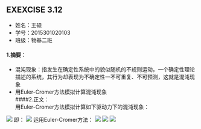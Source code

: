 ## EXEXCISE 3.12    
* 姓名：王硕
* 学号：2015301020103
* 班级：物基二班    
#### 1.摘要：
* 混沌现象：指发生在确定性系统中的貌似随机的不规则运动，一个确定性理论描述的系统，其行为却表现为不确定性一不可重复、不可预测，这就是混沌现象
* 用Euler-Cromer方法模拟计算混沌现象    
####2.正文：    
用Euler-Cromer方法模拟计算如下驱动力下的混沌现象：
<img src="http://latex.codecogs.com/gif.latex?\frac{\mathrm{d} \theta ^{2}}{\mathrm{d} t^2}=-\frac{g}{l}sin\theta -q\frac{\mathrm{d} \theta }{\mathrm{d} t}+F_{D}sin(\Omega _{D}t)">    
即：    
<img src="http://latex.codecogs.com/gif.latex?\frac{\mathrm{d} \omega}{\mathrm{d} t}=-\frac{g}{l}sin\theta -q\frac{\mathrm{d} \theta }{\mathrm{d} t}+F_{D}sin(\Omega _{D}t)">     
运用Euler-Cromer方法：    
<img src="http://latex.codecogs.com/gif.latex?\omega_{i+1}=\omega_{i}-[(\frac{g}{l})sin\theta_{i}-q\omega_{i}+F_{D}sin(\Omega_{D})]\Delta t">   
<img src="http://latex.codecogs.com/gif.latex?\theta_{i+1}=\theta_{i}+\omega_{i+1}\Delta t">
<img src="http://latex.codecogs.com/gif.latex?t_{i+1}=t_{i}+\Delta t">

